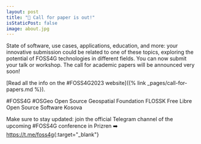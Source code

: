 ```yaml
---
layout: post
title: "📢 Call for paper is out!"
isStaticPost: false
image: about.jpg
---
```


State of software, use cases, applications, education, and more: your innovative submission could be related to one of these topics, exploring the potential of FOSS4G technologies in different fields. You can now submit your talk or workshop. The call for academic papers will be announced very soon!

[Read all the info on the #FOSS4G2023 website]({% link _pages/call-for-papers.md %}).

\#FOSS4G \#OSGeo Open Source Geospatial Foundation FLOSSK Free Libre Open Source Software Kosova

Make sure to stay updated: join the official Telegram channel of the upcoming \#FOSS4G conference in Prizren ➡️ <https://t.me/foss4g>{:target="_blank"}
